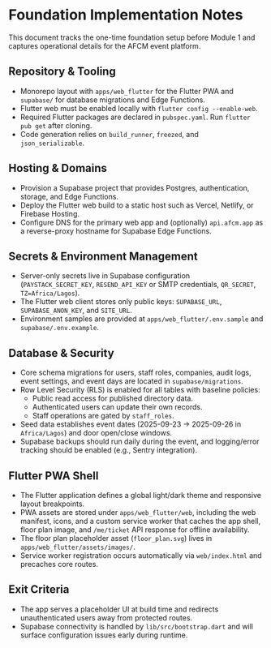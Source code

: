 # Foundation Implementation Notes

This document tracks the one-time foundation setup before Module 1 and captures operational details for the AFCM event platform.

## Repository & Tooling

- Monorepo layout with `apps/web_flutter` for the Flutter PWA and `supabase/` for database migrations and Edge Functions.
- Flutter web must be enabled locally with `flutter config --enable-web`.
- Required Flutter packages are declared in `pubspec.yaml`. Run `flutter pub get` after cloning.
- Code generation relies on `build_runner`, `freezed`, and `json_serializable`.

## Hosting & Domains

- Provision a Supabase project that provides Postgres, authentication, storage, and Edge Functions.
- Deploy the Flutter web build to a static host such as Vercel, Netlify, or Firebase Hosting.
- Configure DNS for the primary web app and (optionally) `api.afcm.app` as a reverse-proxy hostname for Supabase Edge Functions.

## Secrets & Environment Management

- Server-only secrets live in Supabase configuration (`PAYSTACK_SECRET_KEY`, `RESEND_API_KEY` or SMTP credentials, `QR_SECRET`, `TZ=Africa/Lagos`).
- The Flutter web client stores only public keys: `SUPABASE_URL`, `SUPABASE_ANON_KEY`, and `SITE_URL`.
- Environment samples are provided at `apps/web_flutter/.env.sample` and `supabase/.env.example`.

## Database & Security

- Core schema migrations for users, staff roles, companies, audit logs, event settings, and event days are located in `supabase/migrations`.
- Row Level Security (RLS) is enabled for all tables with baseline policies:
  - Public read access for published directory data.
  - Authenticated users can update their own records.
  - Staff operations are gated by `staff_roles`.
- Seed data establishes event dates (2025-09-23 → 2025-09-26 in `Africa/Lagos`) and door open/close windows.
- Supabase backups should run daily during the event, and logging/error tracking should be enabled (e.g., Sentry integration).

## Flutter PWA Shell

- The Flutter application defines a global light/dark theme and responsive layout breakpoints.
- PWA assets are stored under `apps/web_flutter/web`, including the web manifest, icons, and a custom service worker that caches the app shell, floor plan image, and `/me/ticket` API response for offline availability.
- The floor plan placeholder asset (`floor_plan.svg`) lives in `apps/web_flutter/assets/images/`.
- Service worker registration occurs automatically via `web/index.html` and precaches core routes.

## Exit Criteria

- The app serves a placeholder UI at build time and redirects unauthenticated users away from protected routes.
- Supabase connectivity is handled by `lib/src/bootstrap.dart` and will surface configuration issues early during runtime.

